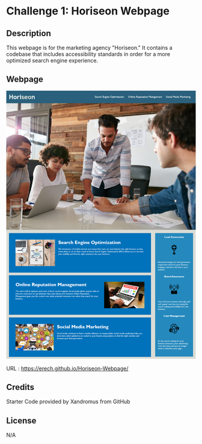 # Challenge 1: Horiseon Webpage

## Description

This webpage is for the marketing agency "Horiseon."
It contains a codebase that includes accessibility standards 
in order for a more optimized search engine experience. 

## Webpage
![Horiseon Webpage Screenshot](Develop/assets/images/horiseon.png)

URL : https://erech.github.io/Horiseon-Webpage/

## Credits
Starter Code provided by Xandromus from GitHub

## License 

N/A
